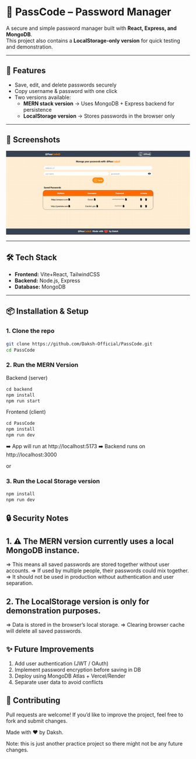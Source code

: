 # 🔐 PassCode – Password Manager

A secure and simple password manager built with **React, Express, and MongoDB**.  
This project also contains a **LocalStorage-only version** for quick testing and demonstration.  

---

## 🚀 Features

- Save, edit, and delete passwords securely
- Copy username & password with one click
- Two versions available:
  - **MERN stack version** → Uses MongoDB + Express backend for persistence
  - **LocalStorage version** → Stores passwords in the browser only

---

## 📸 Screenshots
![Home Page](./screenshot.png)

---

## 🛠️ Tech Stack

- **Frontend:** Vite+React, TailwindCSS
- **Backend:** Node.js, Express
- **Database:** MongoDB

---

## 📦 Installation & Setup

### 1. Clone the repo
```bash
git clone https://github.com/Daksh-Official/PassCode.git
cd PassCode
```

### 2. Run the MERN Version

Backend (server)
```
cd backend
npm install
npm run start
```

Frontend (client)
```
cd PassCode
npm install
npm run dev
```

➡️ App will run at http://localhost:5173
➡️ Backend runs on http://localhost:3000

or 

### 3. Run the Local Storage version
```
npm install
npm run dev
```

## 🔒 Security Notes

## 1. ⚠️ The MERN version currently uses a local MongoDB instance.
=> This means all saved passwords are stored together without user accounts.
=> If used by multiple people, their passwords could mix together.
=> It should not be used in production without authentication and user separation.

## 2. The LocalStorage version is only for demonstration purposes.
=> Data is stored in the browser’s local storage.
=> Clearing browser cache will delete all saved passwords.

## ✨ Future Improvements

1. Add user authentication (JWT / OAuth)
2. Implement password encryption before saving in DB
3. Deploy using MongoDB Atlas + Vercel/Render
4. Separate user data to avoid conflicts

## 🤝 Contributing
Pull requests are welcome! If you’d like to improve the project, feel free to fork and submit changes.

Made with ❤️ by Daksh.

Note: this is just another practice project so there might not be any future changes. 
